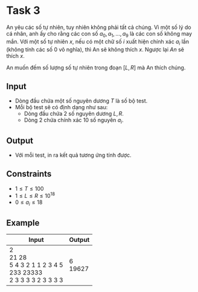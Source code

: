 <!-- https://www.codechef.com/problems/DGTCNT -->
<!-- Difficult: 2 -->

# Task 3

An yêu các số tự nhiên, tuy nhiên không phải tất cả chúng. Vì một số lý do cá nhân, anh ấy cho rằng các con số $a_0,a_1,...,a_9$ là các con số không may mắn. Với một số tự nhiên $x$, nếu có một chữ số $i$ xuất hiện chính xác $a_i$ lần (không tính các số $0$ vô nghĩa), thì An sẽ không thích $x$. Ngược lại $An$ sẽ thích $x$.

An muốn đếm số lượng số tự nhiên trong đoạn $[L, R]$ mà An thích chúng.

## Input

- Dòng đầu chứa một số nguyên dương $T$ là số bộ test.
- Mỗi bộ test sẽ có định dạng như sau:
  - Dòng đầu chứa 2 số nguyên dương $L, R$.
  - Dòng 2 chứa chính xác $10$ số nguyên $a_i$.

## Output

- Với mỗi test, in ra kết quả tương ứng tính được.

## Constraints

- $1\le T\le 100$
- $1\le L\le R\le 10^{18}$
- $0\le a_i\le 18$

## Example

|Input|Output|
|-|-|
|2<br>21 28<br>5 4 3 2 1 1 2 3 4 5<br>233 23333<br>2 3 3 3 3 2 3 3 3 3|6<br>19627|
